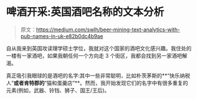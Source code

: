 # 啤酒开采:英国酒吧名称的文本分析

> 原文：<https://medium.com/swlh/beer-mining-text-analytics-with-pub-names-in-uk-e82b0dc4b9ae>

自从我来到英国攻读理学硕士学位，我就对这个国家的酒吧文化感兴趣。我住处的一楼有一家酒吧，如果我朝任何一个方向走 3 个街区，我都会找到另一家酒吧解渴。

真正吸引我眼球的是酒吧的名字:其中一些非常聪明，比如朴茨茅斯的**“快乐纳税人”**或者肯特郡的**“猫和蛋羹店”**。然而，我开始发现它们的名字中有很多重复的元素(例如，武器、铃铛、狮子、国王/王后)。